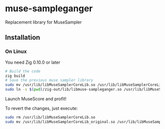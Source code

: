 # muse-sampleganger
 Replacement library for MuseSampler

## Installation

### On Linux

You need Zig 0.10.0 or later

```sh
# Build the code
zig build
# Save the previous muse sampler library
sudo mv /usr/lib/libMuseSamplerCoreLib.so /usr/lib/libMuseSamplerCoreLib_original.so
sudo ln -s $(pwd)/zig-out/lib/libmuse-sampleganger.so /usr/lib/libMuseSamplerCoreLib.so
```
Launch MuseScore and profit!

To revert the changes, just execute:
```sh
sudo rm /usr/lib/libMuseSamplerCoreLib.so
sudo mv /usr/lib/libMuseSamplerCoreLib_original.so /usr/lib/libMuseSamplerCoreLib.so
```